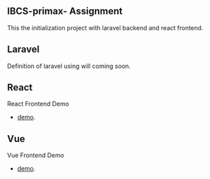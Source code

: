 
## IBCS-primax- Assignment

This the initialization project with laravel backend and react frontend.


## Laravel

Definition of laravel using will coming soon.

## React 

React Frontend Demo
- [demo](https://ibcs-assignment.sumontech.com).

## Vue 

Vue Frontend Demo
- [demo](https://vue.sumontech.com).

